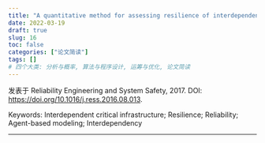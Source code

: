 ```yaml
---
title: "A quantitative method for assessing resilience of interdependent infrastructures"
date: 2022-03-19
draft: true
slug: 16
toc: false
categories: ["论文简读"]
tags: []
# 四个大类: 分析与概率, 算法与程序设计, 运筹与优化, 论文简读
---
```


发表于 Reliability Engineering and System Safety, 2017. DOI: https://doi.org/10.1016/j.ress.2016.08.013.

Keywords: Interdependent critical infrastructure; Resilience; Reliability; Agent-based modeling; Interdependency

---


